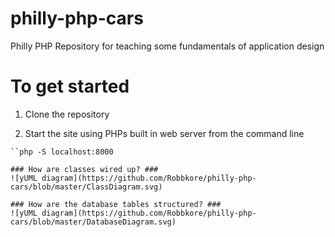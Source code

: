 # philly-php-cars
Philly PHP Repository for teaching some fundamentals of application design

# To get started

1.  Clone the repository

2.  Start the site using PHPs built in web server from the command line
``` cd o the /public directory
``php -S localhost:8000

### How are classes wired up? ###
![yUML diagram](https://github.com/Robbkore/philly-php-cars/blob/master/ClassDiagram.svg)

### How are the database tables structured? ###
![yUML diagram](https://github.com/Robbkore/philly-php-cars/blob/master/DatabaseDiagram.svg)